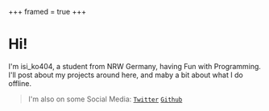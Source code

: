 +++
framed = true
+++

# Hi!
I'm isi_ko404, a student from NRW Germany, having Fun with Programming. I'll post about my projects around here, and maby a bit about what I do offline.

> I'm also on some Social Media:
> [`Twitter`](https://twitter.com/isi_ko404) [`Github`](https://github.com/isiko)